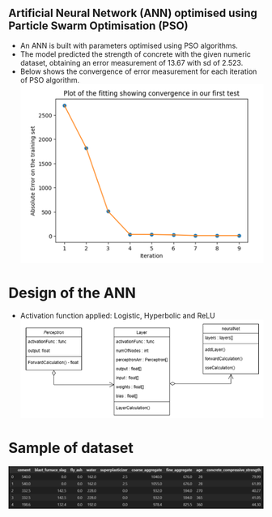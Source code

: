 ## Artificial Neural Network (ANN) optimised using Particle Swarm Optimisation (PSO)
- An ANN is built with parameters optimised using PSO algorithms.
- The model predicted the strength of concrete with the given numeric dataset, obtaining an error measurement of 13.67 with sd of 2.523.
- Below shows the convergence of error measurement for each iteration of PSO algorithm. \
![](./_images/Convergence_of_error.png)

# Design of the ANN
- Activation function applied: Logistic, Hyperbolic and ReLU\
![Class Diagram Design of the ANN](./_images/ANN_Class_Diagram.png)

# Sample of dataset
![Class Diagram Design of the ANN](./_images/Dataset_sample.png)

